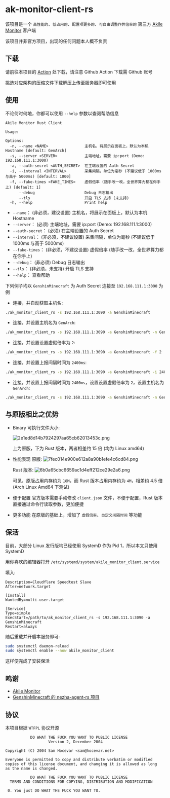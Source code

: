 # ak-monitor-client-rs

该项目是一个 `高性能的`、`低占用的`、`配置项更多的`、`可自由调整作弊倍率的` 第三方 [Akile Monitor](https://github.com/akile-network/akile_monitor) 客户端

该项目并非官方项目，出现的任何问题本人概不负责

## 下载

请前往本项目的 [Action](https://github.com/GenshinMinecraft/ak_monitor_client_rs/actions) 处下载，请注意 Github Action 下载需 Github 账号

挑选对应架构的压缩文件下载解压上传至服务器即可使用

## 使用

不论何时何地，你都可以使用 `--help` 参数以查阅帮助信息

```
Akile Monitor Rust Client

Usage: 

Options:
  -n, --name <NAME>                主机名，将展示在面板上，默认为本机 Hostname [default: GenArch]
  -s, --server <SERVER>            主端地址，需要 ip:port (Demo: 192.168.111.1:3000)
  -a, --auth-secret <AUTH_SECRET>  在主端设置的 Auth Secret
  -i, --interval <INTERVAL>        采集间隔，单位为毫秒 (不建议低于 1000ms 与高于 5000ms) [default: 1000]
  -f, --fake-times <FAKE_TIMES>    虚假倍率 (随手改一改，全世界算力都在你手上) [default: 1]
      --debug                      Debug 日志输出
      --tls                        开启 TLS 支持 (未支持)
  -h, --help                       Print help
```

- `--name`： (非必须，建议设置) 主机名，将展示在面板上，默认为本机 Hostname
- `--server`： (必须) 主端地址，需要 ip:port (Demo: 192.168.111.1:3000)
- `--auth-secret`： (必须) 在主端设置的 Auth Secret
- `--interval`： (非必须，不建议设置) 采集间隔，单位为毫秒 (不建议低于 1000ms 与高于 5000ms)
- `--fake-times`： (非必须，不建议设置) 虚假倍率 (随手改一改，全世界算力都在你手上)
- `--debug`： (非必须) Debug 日志输出
- `--tls`： (非必须，未支持) 开启 TLS 支持
- `--help`： 查看帮助

下列例子均以 `GenshinMinecraft` 为 Auth Secret 连接至 `192.168.111.1:3090` 为例

- 连接，并自动获取主机名:
```bash
./ak_monitor_client_rs -s 192.168.111.1:3090 -a GenshinMinecraft
```

- 连接，并设置主机名为 `GenArch`:
```bash
./ak_monitor_client_rs -s 192.168.111.1:3090 -a GenshinMinecraft -n GenArch
```

- 连接，并设置设置虚假倍率为 `2`:
```bash
./ak_monitor_client_rs -s 192.168.111.1:3090 -a GenshinMinecraft -f 2
```

- 连接，并设置上报间隔时间为 `2400ms`: 
```bash
./ak_monitor_client_rs -s 192.168.111.1:3090 -a GenshinMinecraft -i 2400
```

- 连接，并设置上报间隔时间为 `2400ms`，设置设置虚假倍率为 `2`，设置主机名为 `GenArch`:
```bash
./ak_monitor_client_rs -s 192.168.111.1:3090 -a GenshinMinecraft -n GenArch -f 2 -i 2400
```

## 与原版相比之优势

- Binary 可执行文件大小:
  
  ![2e1ed8d14b7924297aa65cb62013453c.png](https://ice.frostsky.com/2024/12/05/2e1ed8d14b7924297aa65cb62013453c.png)
  
  上为原版，下为 Rust 版本，两者相差约 15 倍 (均为 Linux amd64)

- 性能表现
  原版:
  ![7fec014e900e612a8a90b1efe4c6cd84.png](https://ice.frostsky.com/2024/12/05/7fec014e900e612a8a90b1efe4c6cd84.png)

  Rust 版本:
  ![6b0a65cbc6659ac1d4eff212ce29e2a6.png](https://ice.frostsky.com/2024/12/05/6b0a65cbc6659ac1d4eff212ce29e2a6.png)
  
  可见，原版占用内存约为 `18M`，而 Rust 版本占用内存约为 `4M`，相差约 4.5 倍  (Arch Linux Amd64 下测试)

- 便于配置
  官方版本需要手动修改 `client.json` 文件，不便于配置，Rust 版本直接通过命令行读取参数，更加便捷
- 更多功能
  在原版的基础上，增加了 `虚假倍率`、`自定义间隔时间` 等功能

## 保活

目前，大部分 Linux 发行版均已经使用 SystemD 作为 Pid 1，所以本文只使用 SystemD

用你喜欢的编辑器打开 `/etc/systemd/system/akile_monitor_client.service`

填入: 
```
Description=Cloudflare Speedtest Slave
After=network.target

[Install]
WantedBy=multi-user.target

[Service]
Type=simple
ExecStart=/path/to/ak_monitor_client_rs -s 192.168.111.1:3090 -a GenshinMinecraft 
Restart=always
```

随后重载并开启本服务即可:
```bash
sudo systemctl daemon-reload
sudo systemctl enable --now akile_monitor_client
```

这样便完成了安装保活

## 鸣谢
- [Akile Monitor](https://github.com/akile-network/akile_monitor)
- [GenshinMinecraft 的 nezha-agent-rs 项目](https://github.com/GenshinMinecraft/nezha-agent-rs)

## 协议

本项目根据 `WTFPL` 协议开源

```license
           DO WHAT THE FUCK YOU WANT TO PUBLIC LICENSE
                   Version 2, December 2004

Copyright (C) 2004 Sam Hocevar <sam@hocevar.net>

Everyone is permitted to copy and distribute verbatim or modified
copies of this license document, and changing it is allowed as long
as the name is changed.

           DO WHAT THE FUCK YOU WANT TO PUBLIC LICENSE
  TERMS AND CONDITIONS FOR COPYING, DISTRIBUTION AND MODIFICATION

 0. You just DO WHAT THE FUCK YOU WANT TO.
```
